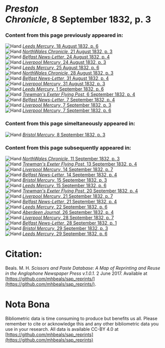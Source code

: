 # *Preston Chronicle*, 8 September 1832, p. 3  
  
### Content from this page previously appeared in:  
![Hand](http://scissorsandpaste.net/wp-content/uploads/2017/06/smallhandpointer.png) [*Leeds Mercury*, 18 August 1832, p. 6](https://mhbeals.github.io/sap_html/Leeds-Mercury/Leeds-Mercury-18-August-1832-p-6)  
![Hand](http://scissorsandpaste.net/wp-content/uploads/2017/06/smallhandpointer.png) [*NorthWales Chronicle*, 21 August 1832, p. 3](https://mhbeals.github.io/sap_html/NorthWales-Chronicle/NorthWales-Chronicle-21-August-1832-p-3)  
![Hand](http://scissorsandpaste.net/wp-content/uploads/2017/06/smallhandpointer.png) [*Belfast News-Letter*, 24 August 1832, p. 4](https://mhbeals.github.io/sap_html/Belfast-News-Letter/Belfast-News-Letter-24-August-1832-p-4)  
![Hand](http://scissorsandpaste.net/wp-content/uploads/2017/06/smallhandpointer.png) [*Liverpool Mercury*, 24 August 1832, p. 3](https://mhbeals.github.io/sap_html/Liverpool-Mercury/Liverpool-Mercury-24-August-1832-p-3)  
![Hand](http://scissorsandpaste.net/wp-content/uploads/2017/06/smallhandpointer.png) [*Leeds Mercury*, 25 August 1832, p. 6](https://mhbeals.github.io/sap_html/Leeds-Mercury/Leeds-Mercury-25-August-1832-p-6)  
![Hand](http://scissorsandpaste.net/wp-content/uploads/2017/06/smallhandpointer.png) [*NorthWales Chronicle*, 28 August 1832, p. 3](https://mhbeals.github.io/sap_html/NorthWales-Chronicle/NorthWales-Chronicle-28-August-1832-p-3)  
![Hand](http://scissorsandpaste.net/wp-content/uploads/2017/06/smallhandpointer.png) [*Belfast News-Letter*, 31 August 1832, p. 4](https://mhbeals.github.io/sap_html/Belfast-News-Letter/Belfast-News-Letter-31-August-1832-p-4)  
![Hand](http://scissorsandpaste.net/wp-content/uploads/2017/06/smallhandpointer.png) [*Liverpool Mercury*, 31 August 1832, p. 3](https://mhbeals.github.io/sap_html/Liverpool-Mercury/Liverpool-Mercury-31-August-1832-p-3)  
![Hand](http://scissorsandpaste.net/wp-content/uploads/2017/06/smallhandpointer.png) [*Leeds Mercury*, 1 September 1832, p. 6](https://mhbeals.github.io/sap_html/Leeds-Mercury/Leeds-Mercury-1-September-1832-p-6)  
![Hand](http://scissorsandpaste.net/wp-content/uploads/2017/06/smallhandpointer.png) [*Trewman's Exeter Flying Post*, 6 September 1832, p. 4](https://mhbeals.github.io/sap_html/Trewman's-Exeter-Flying-Post/Trewman's-Exeter-Flying-Post-6-September-1832-p-4)  
![Hand](http://scissorsandpaste.net/wp-content/uploads/2017/06/smallhandpointer.png) [*Belfast News-Letter*, 7 September 1832, p. 4](https://mhbeals.github.io/sap_html/Belfast-News-Letter/Belfast-News-Letter-7-September-1832-p-4)  
![Hand](http://scissorsandpaste.net/wp-content/uploads/2017/06/smallhandpointer.png) [*Liverpool Mercury*, 7 September 1832, p. 3](https://mhbeals.github.io/sap_html/Liverpool-Mercury/Liverpool-Mercury-7-September-1832-p-3)  
![Hand](http://scissorsandpaste.net/wp-content/uploads/2017/06/smallhandpointer.png) [*Liverpool Mercury*, 7 September 1832, p. 6](https://mhbeals.github.io/sap_html/Liverpool-Mercury/Liverpool-Mercury-7-September-1832-p-6)  
  
### Content from this page simeltaneously appeared in:  
![Hand](http://scissorsandpaste.net/wp-content/uploads/2017/06/smallhandpointer.png) [*Bristol Mercury*, 8 September 1832, p. 3](https://mhbeals.github.io/sap_html/Bristol-Mercury/Bristol-Mercury-8-September-1832-p-3)  
  
### Content from this page subsequently appeared in:  
![Hand](http://scissorsandpaste.net/wp-content/uploads/2017/06/smallhandpointer.png) [*NorthWales Chronicle*, 11 September 1832, p. 3](https://mhbeals.github.io/sap_html/NorthWales-Chronicle/NorthWales-Chronicle-11-September-1832-p-3)  
![Hand](http://scissorsandpaste.net/wp-content/uploads/2017/06/smallhandpointer.png) [*Trewman's Exeter Flying Post*, 13 September 1832, p. 4](https://mhbeals.github.io/sap_html/Trewman's-Exeter-Flying-Post/Trewman's-Exeter-Flying-Post-13-September-1832-p-4)  
![Hand](http://scissorsandpaste.net/wp-content/uploads/2017/06/smallhandpointer.png) [*Liverpool Mercury*, 14 September 1832, p. 7](https://mhbeals.github.io/sap_html/Liverpool-Mercury/Liverpool-Mercury-14-September-1832-p-7)  
![Hand](http://scissorsandpaste.net/wp-content/uploads/2017/06/smallhandpointer.png) [*Belfast News-Letter*, 14 September 1832, p. 4](https://mhbeals.github.io/sap_html/Belfast-News-Letter/Belfast-News-Letter-14-September-1832-p-4)  
![Hand](http://scissorsandpaste.net/wp-content/uploads/2017/06/smallhandpointer.png) [*Bristol Mercury*, 15 September 1832, p. 3](https://mhbeals.github.io/sap_html/Bristol-Mercury/Bristol-Mercury-15-September-1832-p-3)  
![Hand](http://scissorsandpaste.net/wp-content/uploads/2017/06/smallhandpointer.png) [*Leeds Mercury*, 15 September 1832, p. 6](https://mhbeals.github.io/sap_html/Leeds-Mercury/Leeds-Mercury-15-September-1832-p-6)  
![Hand](http://scissorsandpaste.net/wp-content/uploads/2017/06/smallhandpointer.png) [*Trewman's Exeter Flying Post*, 20 September 1832, p. 4](https://mhbeals.github.io/sap_html/Trewman's-Exeter-Flying-Post/Trewman's-Exeter-Flying-Post-20-September-1832-p-4)  
![Hand](http://scissorsandpaste.net/wp-content/uploads/2017/06/smallhandpointer.png) [*Liverpool Mercury*, 21 September 1832, p. 7](https://mhbeals.github.io/sap_html/Liverpool-Mercury/Liverpool-Mercury-21-September-1832-p-7)  
![Hand](http://scissorsandpaste.net/wp-content/uploads/2017/06/smallhandpointer.png) [*Belfast News-Letter*, 21 September 1832, p. 4](https://mhbeals.github.io/sap_html/Belfast-News-Letter/Belfast-News-Letter-21-September-1832-p-4)  
![Hand](http://scissorsandpaste.net/wp-content/uploads/2017/06/smallhandpointer.png) [*Leeds Mercury*, 22 September 1832, p. 6](https://mhbeals.github.io/sap_html/Leeds-Mercury/Leeds-Mercury-22-September-1832-p-6)  
![Hand](http://scissorsandpaste.net/wp-content/uploads/2017/06/smallhandpointer.png) [*Aberdeen Journal*, 26 September 1832, p. 4](https://mhbeals.github.io/sap_html/Aberdeen-Journal/Aberdeen-Journal-26-September-1832-p-4)  
![Hand](http://scissorsandpaste.net/wp-content/uploads/2017/06/smallhandpointer.png) [*Liverpool Mercury*, 28 September 1832, p. 7](https://mhbeals.github.io/sap_html/Liverpool-Mercury/Liverpool-Mercury-28-September-1832-p-7)  
![Hand](http://scissorsandpaste.net/wp-content/uploads/2017/06/smallhandpointer.png) [*Belfast News-Letter*, 28 September 1832, p. 1](https://mhbeals.github.io/sap_html/Belfast-News-Letter/Belfast-News-Letter-28-September-1832-p-1)  
![Hand](http://scissorsandpaste.net/wp-content/uploads/2017/06/smallhandpointer.png) [*Bristol Mercury*, 29 September 1832, p. 3](https://mhbeals.github.io/sap_html/Bristol-Mercury/Bristol-Mercury-29-September-1832-p-3)  
![Hand](http://scissorsandpaste.net/wp-content/uploads/2017/06/smallhandpointer.png) [*Leeds Mercury*, 29 September 1832, p. 6](https://mhbeals.github.io/sap_html/Leeds-Mercury/Leeds-Mercury-29-September-1832-p-6)  


# Citation: 

Beals. M. H. *Scissors and Paste Database: A Map of Reprinting and Reuse in the Anglophone Newspaper Press v.1.0.1.* 2 June 2017. Available at [https://github.com/mhbeals/sap_reprints/](https://github.com/mhbeals/sap_reprints/). 

# Nota Bona

Bibliometric data is time consuming to produce but benefits us all. Please remember to cite or acknowledge this and any other bibliometric data you use in your research. All data is available CC-BY 4.0 at [https://github.com/mhbeals/sap_reprints](https://github.com/mhbeals/sap_reprints)